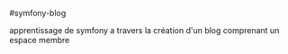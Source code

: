 #symfony-blog

apprentissage de symfony a travers la création d'un blog comprenant un espace membre
